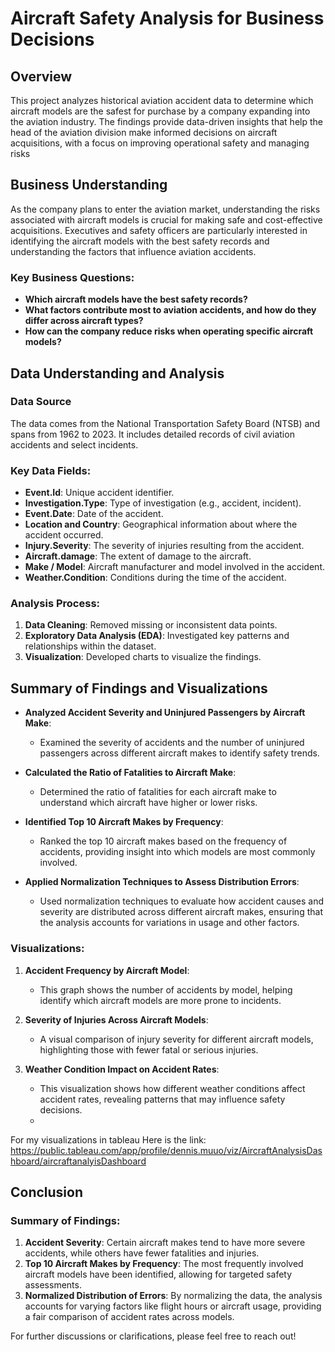 
# Aircraft Safety Analysis for Business Decisions

## Overview
This project analyzes historical aviation accident data to determine which aircraft models are the safest for purchase by a company expanding into the aviation industry. The findings provide data-driven insights that help the head of the aviation division make informed decisions on aircraft acquisitions, with a focus on improving operational safety and managing risks

## Business Understanding
As the company plans to enter the aviation market, understanding the risks associated with aircraft models is crucial for making safe and cost-effective acquisitions. Executives and safety officers are particularly interested in identifying the aircraft models with the best safety records and understanding the factors that influence aviation accidents.

### Key Business Questions:
- **Which aircraft models have the best safety records?**
- **What factors contribute most to aviation accidents, and how do they differ across aircraft types?**
- **How can the company reduce risks when operating specific aircraft models?**

## Data Understanding and Analysis

### Data Source
The data comes from the National Transportation Safety Board (NTSB) and spans from 1962 to 2023. It includes detailed records of civil aviation accidents and select incidents.

### Key Data Fields:
- **Event.Id**: Unique accident identifier.
- **Investigation.Type**: Type of investigation (e.g., accident, incident).
- **Event.Date**: Date of the accident.
- **Location and Country**: Geographical information about where the accident occurred.
- **Injury.Severity**: The severity of injuries resulting from the accident.
- **Aircraft.damage**: The extent of damage to the aircraft.
- **Make / Model**: Aircraft manufacturer and model involved in the accident.
- **Weather.Condition**: Conditions during the time of the accident.

### Analysis Process:
1. **Data Cleaning**: Removed missing or inconsistent data points.
2. **Exploratory Data Analysis (EDA)**: Investigated key patterns and relationships within the dataset.
3. **Visualization**: Developed charts to visualize the findings.

## Summary of Findings and Visualizations

- **Analyzed Accident Severity and Uninjured Passengers by Aircraft Make**:
    - Examined the severity of accidents and the number of uninjured passengers across different aircraft makes to identify safety trends.
  
- **Calculated the Ratio of Fatalities to Aircraft Make**:
    - Determined the ratio of fatalities for each aircraft make to understand which aircraft have higher or lower risks.
  
- **Identified Top 10 Aircraft Makes by Frequency**:
    - Ranked the top 10 aircraft makes based on the frequency of accidents, providing insight into which models are most commonly involved.
  
- **Applied Normalization Techniques to Assess Distribution Errors**:
    - Used normalization techniques to evaluate how accident causes and severity are distributed across different aircraft makes, ensuring that the analysis accounts for variations in usage and other factors.

### Visualizations:
1. **Accident Frequency by Aircraft Model**:
   - This graph shows the number of accidents by model, helping identify which aircraft models are more prone to incidents.

2. **Severity of Injuries Across Aircraft Models**:
   - A visual comparison of injury severity for different aircraft models, highlighting those with fewer fatal or serious injuries.

3. **Weather Condition Impact on Accident Rates**:
   - This visualization shows how different weather conditions affect accident rates, revealing patterns that may influence safety decisions.
   - 

For my visualizations in tableau Here is the link: https://public.tableau.com/app/profile/dennis.muuo/viz/AircraftAnalysisDashboard/aircraftanalyisDashboard

## Conclusion

### Summary of Findings:
1. **Accident Severity**: Certain aircraft makes tend to have more severe accidents, while others have fewer fatalities and injuries.
2. **Top 10 Aircraft Makes by Frequency**: The most frequently involved aircraft models have been identified, allowing for targeted safety assessments.
3. **Normalized Distribution of Errors**: By normalizing the data, the analysis accounts for varying factors like flight hours or aircraft usage, providing a fair comparison of accident rates across models.

For further discussions or clarifications, please feel free to reach out!
